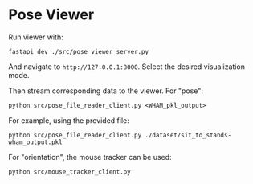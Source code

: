 # Pose Viewer

Run viewer with:

`fastapi dev ./src/pose_viewer_server.py`

And navigate to `http://127.0.0.1:8000`. Select the desired visualization mode.

Then stream corresponding data to the viewer. For "pose":

`python src/pose_file_reader_client.py <WHAM_pkl_output>`

For example, using the provided file:

`python src/pose_file_reader_client.py ./dataset/sit_to_stands-wham_output.pkl`

For "orientation", the mouse tracker can be used:

`python src/mouse_tracker_client.py`
